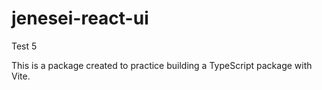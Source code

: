 # jenesei-react-ui

Test 5

This is a package created to practice building a TypeScript package with Vite.
